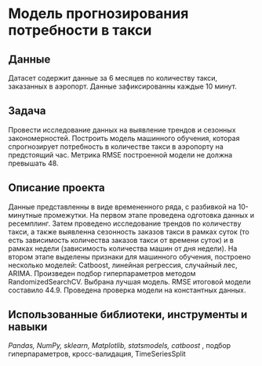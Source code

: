 # Модель прогнозирования потребности в такси

## Данные
Датасет содержит данные за 6 месяцев по количеству такси, заказанных в аэропорт. Данные зафиксированны каждые 10 минут. 

## Задача
Провести исследование данных на выявление трендов и сезонных закономерностей. Построить модель машинного обучения, которая спрогнозирует потребность в количестве такси в аэропорту на предстоящий час. Метрика RMSE построенной модели не должна превышать 48.

## Описание проекта
Данные представленны в виде времененного ряда, с разбивкой на 10-минутные промежутки. На первом этапе проведена одготовка данных и ресемплинг. Затем проведено исследование трендов по количеству такси, а также выявленна сезонность заказов такси в рамках суток (то есть зависимость количества заказов такси от времени суток) и в рамках недели (зависимость количества машин от дня недели).
На втором этапе выделены признаки для машинного обучения, построено несколько моделей: Catboost, линейная регрессия, случайный лес, ARIMA. Произведен подбор гиперпараметров методом RandomizedSearchCV. Выбрана лучшая модель. RMSE итоговой модели составило 44.9.
Проведена проверка модели на константных данных.

## Использованные библиотеки, инструменты и навыки

*Pandas, NumPy, sklearn, Matplotlib, statsmodels, catboost* , подбор гиперпараметров, кросс-валидация, TimeSeriesSplit
